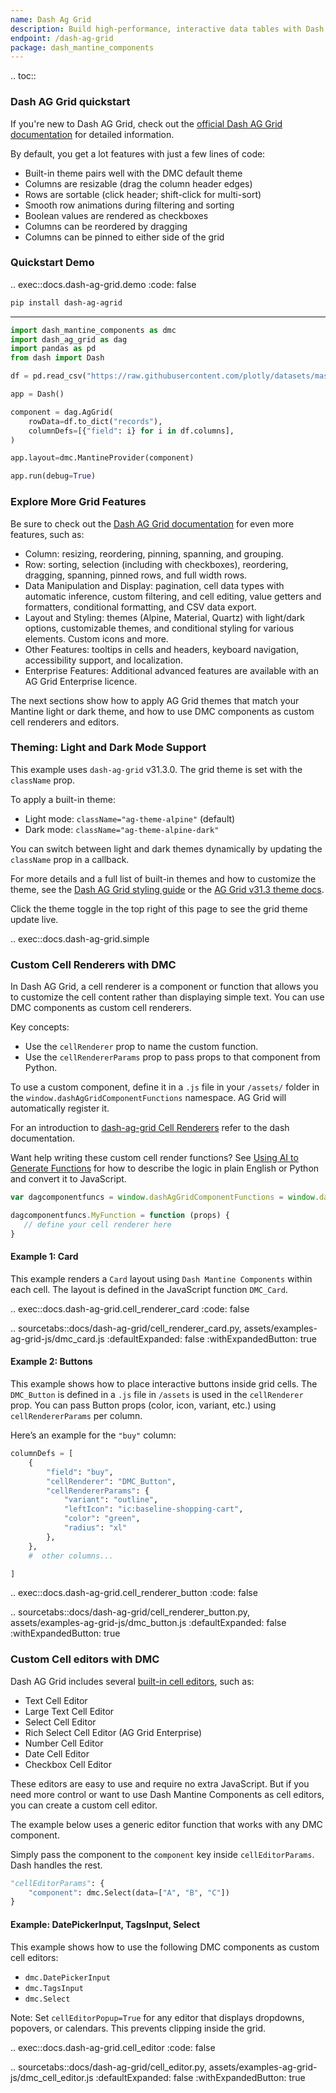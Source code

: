 ```yaml
---
name: Dash Ag Grid
description: Build high-performance, interactive data tables with Dash AG Grid and Dash Mantine Components. Learn how to apply light and dark grid themes and use DMC components as custom cell renderers and editors.
endpoint: /dash-ag-grid
package: dash_mantine_components
---
```


.. toc::

### Dash AG Grid quickstart

If you're new to Dash AG Grid, check out the [official Dash AG Grid documentation](https://dash.plotly.com/dash-ag-grid) for detailed information.

By default, you get a lot features with just a few lines of code:

* Built-in theme pairs well with the DMC default theme
* Columns are resizable (drag the column header edges)
* Rows are sortable (click header; shift-click for multi-sort)
* Smooth row animations during filtering and sorting
* Boolean values are rendered as checkboxes
* Columns can be reordered by dragging
* Columns can be pinned to either side of the grid



### Quickstart Demo

.. exec::docs.dash-ag-grid.demo
   :code: false


```bash
pip install dash-ag-agrid

```

---

```python
import dash_mantine_components as dmc
import dash_ag_grid as dag
import pandas as pd
from dash import Dash

df = pd.read_csv("https://raw.githubusercontent.com/plotly/datasets/master/ag-grid/space-mission-data.csv")

app = Dash()

component = dag.AgGrid(
    rowData=df.to_dict("records"),
    columnDefs=[{"field": i} for i in df.columns],
)

app.layout=dmc.MantineProvider(component)

app.run(debug=True)


```


### Explore More Grid Features

Be sure to check out the [Dash AG Grid documentation](https://dash.plotly.com/dash-ag-grid) for even more features, such as:

- Column: resizing, reordering, pinning, spanning, and grouping.
- Row: sorting, selection (including with checkboxes), reordering, dragging, spanning, pinned rows, and full width rows.
- Data Manipulation and Display: pagination, cell data types with automatic inference, custom filtering, and cell editing,  value getters and formatters, conditional formatting, and CSV data export.
- Layout and Styling:  themes (Alpine, Material, Quartz) with light/dark options, customizable themes, and conditional styling for various elements. Custom icons and more.
- Other Features: tooltips in cells and headers, keyboard navigation, accessibility support, and localization. 
- Enterprise Features:  Additional advanced features are available with an AG Grid Enterprise licence.

The next sections show how to apply AG Grid themes that match your Mantine light or dark theme, and how to use DMC
components as custom cell renderers and editors. 


### Theming: Light and Dark Mode Support

This example uses `dash-ag-grid` v31.3.0. The grid theme is set with the `className` prop.

To apply a built-in theme:

* Light mode: `className="ag-theme-alpine"` (default)
* Dark mode: `className="ag-theme-alpine-dark"`

You can switch between light and dark themes dynamically by updating the `className` prop in a callback.

For more details and a full list of built-in themes and how to customize the theme, see the [Dash AG Grid styling guide](https://dash.plotly.com/dash-ag-grid/styling-themes) or the [AG Grid v31.3 theme docs](https://www.ag-grid.com/archive/31.3.0/react-data-grid/themes/).

Click the theme toggle in the top right of this page to see the grid theme update live.

.. exec::docs.dash-ag-grid.simple


###  Custom Cell Renderers with DMC

In Dash AG Grid, a cell renderer is a component or function that allows you to customize the cell content rather
than displaying simple text.  You can use DMC components as custom cell renderers.


Key concepts:

* Use the `cellRenderer` prop to name the custom function.
* Use the `cellRendererParams` prop to pass props to that component from Python.

To use a custom component, define it in a `.js` file in your `/assets/` folder in the `window.dashAgGridComponentFunctions` namespace. AG Grid will automatically register it.


For an introduction to [dash-ag-grid Cell Renderers](https://dash.plotly.com/dash-ag-grid/cell-renderer-components) refer to the dash documentation.


Want help writing these custom cell render functions? See [Using AI to Generate Functions](/functions-as-props#using-ai-to-generate-javascript-functions) for how to describe the logic in plain English or Python and convert it to JavaScript.


```js
var dagcomponentfuncs = window.dashAgGridComponentFunctions = window.dashAgGridComponentFunctions || {};

dagcomponentfuncs.MyFunction = function (props) {
   // define your cell renderer here
}
```

#### Example 1:  Card

This example renders a `Card` layout using `Dash Mantine Components` within each cell. The layout is defined in the JavaScript function `DMC_Card`.


.. exec::docs.dash-ag-grid.cell_renderer_card
    :code: false

.. sourcetabs::docs/dash-ag-grid/cell_renderer_card.py, assets/examples-ag-grid-js/dmc_card.js
    :defaultExpanded: false
    :withExpandedButton: true 




#### Example 2: Buttons

This example shows how to place interactive buttons inside grid cells. The `DMC_Button` is defined in a `.js` file in
`/assets` is used in the `cellRenderer` prop. You can pass Button props (color, icon, variant, etc.) using 
`cellRendererParams` per column.

Here’s an example for the `"buy"` column:

```python
columnDefs = [
    {
        "field": "buy",
        "cellRenderer": "DMC_Button",
        "cellRendererParams": {
            "variant": "outline",
            "leftIcon": "ic:baseline-shopping-cart",
            "color": "green",
            "radius": "xl"
        },
    },
    #  other columns...

]


```


.. exec::docs.dash-ag-grid.cell_renderer_button
    :code: false

.. sourcetabs::docs/dash-ag-grid/cell_renderer_button.py, assets/examples-ag-grid-js/dmc_button.js
    :defaultExpanded: false
    :withExpandedButton: true 



###  Custom Cell editors with DMC

Dash AG Grid includes several [built-in cell editors](https://dash.plotly.com/dash-ag-grid/provided-cell-editors), such as:
- Text Cell Editor
- Large Text Cell Editor
- Select Cell Editor
- Rich Select Cell Editor (AG Grid Enterprise)
- Number Cell Editor
- Date Cell Editor
- Checkbox Cell Editor

These editors are easy to use and require no extra JavaScript. But if you need more control or want to use Dash Mantine
Components as cell editors, you can create a custom cell editor.

The example below uses a generic editor function that works with any DMC component.

Simply pass the component to the `component` key inside `cellEditorParams`. Dash handles the rest.

```python
"cellEditorParams": {
    "component": dmc.Select(data=["A", "B", "C"])
}
```


#### Example: DatePickerInput, TagsInput, Select 

This example shows how to use the following DMC components as custom cell editors:

* `dmc.DatePickerInput`
* `dmc.TagsInput`
* `dmc.Select`

Note: Set `cellEditorPopup=True` for any editor that displays dropdowns, popovers, or calendars. This prevents clipping inside the grid.



.. exec::docs.dash-ag-grid.cell_editor
    :code: false

.. sourcetabs::docs/dash-ag-grid/cell_editor.py, assets/examples-ag-grid-js/dmc_cell_editor.js
    :defaultExpanded: false
    :withExpandedButton: true 


